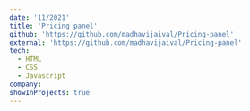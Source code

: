 ```yaml
---
date: '11/2021'
title: 'Pricing panel'
github: 'https://github.com/madhavijaival/Pricing-panel'
external: 'https://github.com/madhavijaival/Pricing-panel'
tech:
  - HTML
  - CSS
  - Javascript
company:
showInProjects: true
---
```

